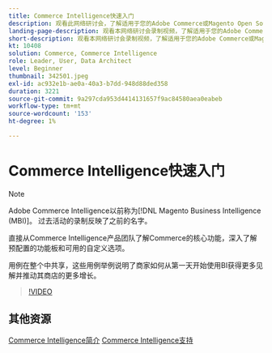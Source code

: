 ```yaml
---
title: Commerce Intelligence快速入门
description: 观看此网络研讨会，了解适用于您的Adobe Commerce或Magento Open Source商店的Commerce Intelligence的核心功能。
landing-page-description: 观看本网络研讨会录制视频，了解适用于您的Adobe Commerce或Magento Open Source商店的Commerce Intelligence的核心功能。
short-description: 观看本网络研讨会录制视频，了解适用于您的Adobe Commerce或Magento Open Source商店的Commerce Intelligence的核心功能。
kt: 10408
solution: Commerce, Commerce Intelligence
role: Leader, User, Data Architect
level: Beginner
thumbnail: 342501.jpeg
exl-id: ac932e1b-ae0a-40a3-b7dd-948d88ded358
duration: 3221
source-git-commit: 9a297cda953d4414131657f9ac84580aea0eabeb
workflow-type: tm+mt
source-wordcount: '153'
ht-degree: 1%

---
```


# Commerce Intelligence快速入门

>[!NOTE]
>
>Adobe Commerce Intelligence以前称为[!DNL Magento Business Intelligence (MBI)]。 过去活动的录制反映了之前的名字。

直接从Commerce Intelligence产品团队了解Commerce的核心功能，深入了解预配置的功能板和可用的自定义选项。

用例在整个中共享，这些用例举例说明了商家如何从第一天开始使用BI获得更多见解并推动其商店的更多增长。

>[!VIDEO](https://video.tv.adobe.com/v/3425736?quality=12&learn=on)

## 其他资源

[Commerce Intelligence简介](https://experienceleague.adobe.com/docs/commerce-business-intelligence/mbi/getting-started.html)
[Commerce Intelligence支持](https://experienceleague.adobe.com/docs/commerce-knowledge-base/kb/troubleshooting/miscellaneous/mbi-service-policies.html)
